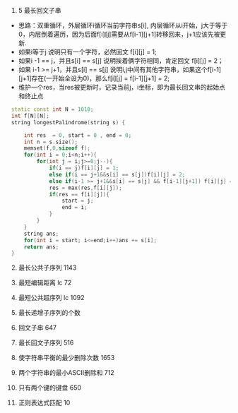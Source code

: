 <!--
 * @Author: zzzzztw
 * @Date: 2023-03-22 10:58:28
 * @LastEditors: Do not edit
 * @LastEditTime: 2023-04-02 17:46:27
 * @FilePath: /cpptest/算法/leetcode/字符串类型dp.md
-->
1. 5 最长回文子串
* 思路：双重循环，外层循环i循环当前字符串s[i], 内层循环从i开始，j大于等于0，内层倒着遍历，因为后面f[i][j]需要从f[i-1][j+1]转移回来，j+1应该先被更新.
* 如果i等于j 说明只有一个字符，必然回文 f[i][j] = 1;  
* 如果i -1 == j，并且s[i] == s[j] 说明挨着俩字符相同，肯定回文 f[i][j] =  2；
* 如果 i-1 >= j+1，并且s[i] == s[j] 说明i,j中间有其他字符串，如果这个f[i-1][j+1]存在(一开始全设为0)，那么f[i][j] = f[i-1][j+1] + 2;
* 维护一个res，当res被更新时，记录当前j，i坐标，即为最长回文串的起始点和终止点
```cpp
 static const int N = 1010;
 int f[N][N];
 string longestPalindrome(string s) {

     int res  = 0, start = 0 , end = 0;
     int n = s.size();
     memset(f,0,sizeof f);
     for(int i = 0;i<n;i++){
         for(int j = i;j>=0;j--){
             if(i == j)f[i][j] = 1;
             else if(i == j+1&&s[i] == s[j])f[i][j] = 2;
             else if(i-1 >= j+1&&s[i] == s[j] && f[i-1][j+1]) f[i][j] = f[i-1][j+1] + 2;
             res = max(res,f[i][j]);
             if(res == f[i][j]){
                 start = j;
                 end = i;
             }
         }
     }
     string ans;
     for(int i = start; i<=end;i++)ans += s[i];
     return ans;
 }

```

2. 最长公共子序列 1143

3. 最短编辑距离 lc 72

4. 最短公共超序列 lc 1092

5. 最长递增子序列的个数

6. 回文子串 647

7. 最长回文子序列 516

8. 使字符串平衡的最少删除次数 1653

9. 两个字符串的最小ASCII删除和 712

10. 只有两个键的键盘 650
    
11. 正则表达式匹配 10